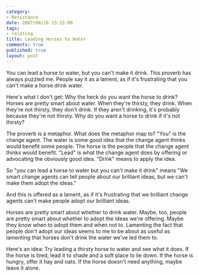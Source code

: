 ```yaml
--- 
category: 
- Resistance
date: 2007/08/16 23:15:00
tags: 
- relating
title: Leading Horses to Water
comments: true
published: true
layout: post
---
```


You can lead a horse to water, but you can't make it drink.  This proverb has always puzzled me.  People say it as a lament, as if it's frustrating that you can't make a horse drink water.

Here's what I don't get:  Why the heck do you want the horse to drink?  Horses are pretty smart about water.  When they're thirsty, they drink.  When they're not thirsty, they don't drink.  If they aren't drinking, it's probably because they're not thirsty.  Why do you want a horse to drink if it's not thirsty?

The proverb is a metaphor.  What does the metaphor map to?  "You" is the change agent.  The water is some good idea that the change agent thinks would benefit some people.  The horse is the people that the change agent thinks would benefit.  "Lead" is what the change agent does by offering or advocating the obviously good idea.  "Drink" means to apply the idea.

So "you can lead a horse to water but you can't make it drink" means "We smart change agents can tell people about our brilliant ideas, but we can't make them adopt the ideas."

And this is offered as a lament, as if it's frustrating that we brilliant change agents can't make people adopt our brilliant ideas.

Horses are pretty smart about whether to drink water.  Maybe, too, people are pretty smart about whether to adopt the ideas we're offering.  Maybe they know when to adopt them and when not to.  Lamenting the fact that people don't adopt our ideas seems to me to be about as useful as lamenting that horses don't drink the water we've led them to.

Here's an idea:  Try leading a thirsty horse to water and see what it does.  If the horse is tired, lead it to shade and a soft place to lie down.  If the horse is hungry, offer it hay and oats.  If the horse doesn't need anything, maybe leave it alone.
